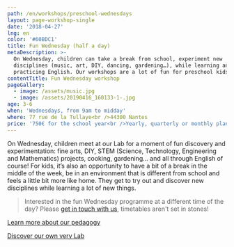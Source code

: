 ```yaml
---
path: /en/workshops/preschool-wednesdays
layout: page-workshop-single
date: '2018-04-27'
lng: en
color: '#60BDC1'
title: Fun Wednesday (half a day)
metaDescription: >-
  On Wednesday, children can take a break from school, experiment new
  disciplines (music, art, DIY, dancing, gardening…), while learning and
  practicing English. Our workshops are a lot of fun for preschool kids. 
contentTitle: Fun Wednesday workshop
pageGallery:
  - image: /assets/music.jpg
  - image: /assets/20190416_160133-1-.jpg
age: 3-6
when: 'Wednesdays, from 9am to midday'
where: 77 rue de la Tullaye<br />44300 Nantes
price: '750€ for the school year<br />Yearly, quarterly or monthly plans available'
---
```

On Wednesday, children meet at our Lab for a moment of fun discovery and experimentation: fine arts, DIY, STEM (Science, Technology, Engineering and Mathematics) projects, cooking, gardening… and all through English of course! For kids, it’s also an opportunity to have a bit of a break in the middle of the week, be in an environment that is different from school and feels a little bit more like home. They get to try out and discover new disciplines while learning a lot of new things. 

> Interested in the fun Wednesday programme at a different time of the day? Please [get in touch with us](/en/contact-us), timetables aren't set in stones! 

[Learn more about our pedagogy](/en/pedagogy)

[Discover our own very Lab](/en/workshops)
